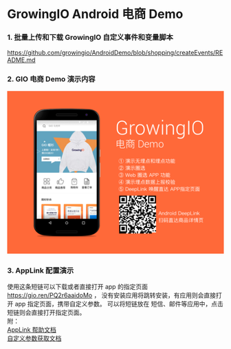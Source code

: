 # GrowingIO Android 电商 Demo


### 1. 批量上传和下载 GrowingIO 自定义事件和变量脚本 
https://github.com/growingio/AndroidDemo/blob/shopping/createEvents/README.md
### 2. GIO 电商 Demo 演示内容  
   
   

![image2](https://github.com/growingio/AndroidDemo/blob/shopping/screenshots/nexus_screenshots.png) 

### 3. AppLink 配置演示
使用这条短链可以下载或者直接打开 app 的指定页面 https://gio.ren/PQ2r6aaidoMo ， 没有安装应用将跳转安装，有应用则会直接打开 app 指定页面，携带自定义参数。
可以将短链放在 短信、邮件等应用中，点击短链则会直接打开指定页面。  
附：  
[AppLink 帮助文档](https://docs.growingio.com/docs/configuration/project-configuration#pei-zhi-app-linksandroid)  
[自定义参数获取文档](https://docs.growingio.com/docs/sdk-integration/android-sdk/android-sdk#deep-link-hui-tiao-can-shu-huo-qu) 

